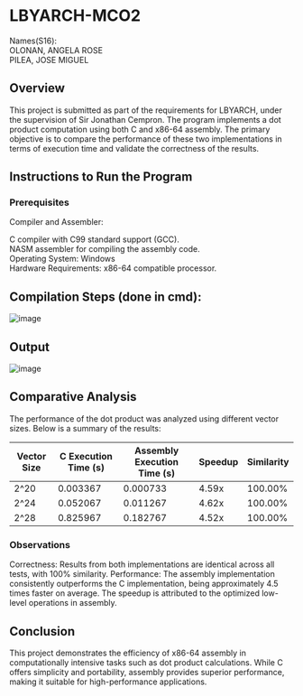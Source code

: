 # LBYARCH-MCO2
Names(S16):   
OLONAN, ANGELA ROSE  
PILEA, JOSE MIGUEL
## Overview
This project is submitted as part of the requirements for LBYARCH, under the supervision of Sir Jonathan Cempron. The program implements a dot product computation using both C and x86-64 assembly. The primary objective is to compare the performance of these two implementations in terms of execution time and validate the correctness of the results.

## Instructions to Run the Program
### Prerequisites
Compiler and Assembler:
  
C compiler with C99 standard support (GCC).  
NASM assembler for compiling the assembly code.  
Operating System: Windows  
Hardware Requirements: x86-64 compatible processor.  

## Compilation Steps (done in cmd):

![image](https://github.com/user-attachments/assets/cfeb3de5-6445-47f0-9d9f-a711a1af90db)


## Output
![image](https://github.com/user-attachments/assets/192c06d9-a34b-4ec5-aaa3-d4fc3b3dd835)

## Comparative Analysis

The performance of the dot product was analyzed using different vector sizes. Below is a summary of the results:

| Vector Size | C Execution Time (s) | Assembly Execution Time (s) | Speedup | Similarity |
|-------------|-----------------------|-----------------------------|---------|------------|
| 2^20        | 0.003367              | 0.000733                    | 4.59x   | 100.00%    |
| 2^24        | 0.052067              | 0.011267                    | 4.62x   | 100.00%    |
| 2^28        | 0.825967              | 0.182767                    | 4.52x   | 100.00%    |

### Observations
Correctness: 
Results from both implementations are identical across all tests, with 100% similarity.
Performance:
The assembly implementation consistently outperforms the C implementation, being approximately 4.5 times faster on average.
The speedup is attributed to the optimized low-level operations in assembly.


## Conclusion
This project demonstrates the efficiency of x86-64 assembly in computationally intensive tasks such as dot product calculations. While C offers simplicity and portability, assembly provides superior performance, making it suitable for high-performance applications.
